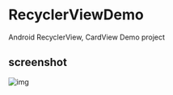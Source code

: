 # RecyclerViewDemo
Android RecyclerView, CardView Demo project

## screenshot

![img](https://i.imgur.com/CLHZfYo.png)